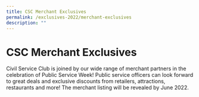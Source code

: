 ```yaml
---
title: CSC Merchant Exclusives
permalink: /exclusives-2022/merchant-exclusives
description: ""
---
```

# CSC Merchant Exclusives

Civil Service Club is joined by our wide range of merchant partners in the celebration of Public Service Week! Public service officers can look forward to great deals and exclusive discounts from retailers, attractions, restaurants and more! The merchant listing will be revealed by June 2022.